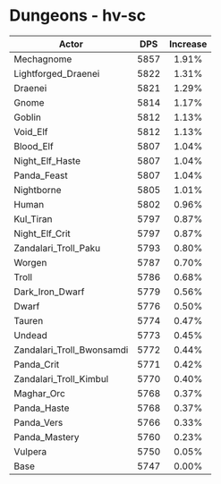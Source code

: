 # Dungeons - hv-sc
| Actor | DPS | Increase |
|---|:---:|:---:|
|Mechagnome|5857|1.91%|
|Lightforged_Draenei|5822|1.31%|
|Draenei|5821|1.29%|
|Gnome|5814|1.17%|
|Goblin|5812|1.13%|
|Void_Elf|5812|1.13%|
|Blood_Elf|5807|1.04%|
|Night_Elf_Haste|5807|1.04%|
|Panda_Feast|5807|1.04%|
|Nightborne|5805|1.01%|
|Human|5802|0.96%|
|Kul_Tiran|5797|0.87%|
|Night_Elf_Crit|5797|0.87%|
|Zandalari_Troll_Paku|5793|0.80%|
|Worgen|5787|0.70%|
|Troll|5786|0.68%|
|Dark_Iron_Dwarf|5779|0.56%|
|Dwarf|5776|0.50%|
|Tauren|5774|0.47%|
|Undead|5773|0.45%|
|Zandalari_Troll_Bwonsamdi|5772|0.44%|
|Panda_Crit|5771|0.42%|
|Zandalari_Troll_Kimbul|5770|0.40%|
|Maghar_Orc|5768|0.37%|
|Panda_Haste|5768|0.37%|
|Panda_Vers|5766|0.33%|
|Panda_Mastery|5760|0.23%|
|Vulpera|5750|0.05%|
|Base|5747|0.00%|
